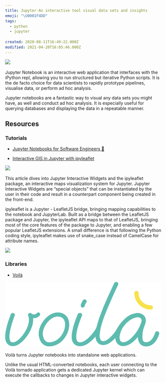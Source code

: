 ```yaml
---
title: Jupyter-An interactive tool visual data sets and insights
emoji: "\U0001F4DD"
tags:
  - python
  - jupyter

created: 2020-08-11T16:49:22.000Z
modified: 2021-04-20T16:05:46.000Z
---
```


![](https://miro.medium.com/max/2000/1*R5uM8zw8uhW4-HC4F1v9IA.png)

Jupyter Notebook is an interactive web application that interfaces with the iPython repl, allowing you to run structured but iterative Python scripts. It is the de facto choice for data scientists to rapidly prototype pipelines, visualise data, or perform ad hoc analysis.

Jupyter notebooks are a fantastic way to visual any data sets you might have, as well and conduct ad hoc analysis. It is especially useful for querying databases and displaying the data in a repeatable manner.

## Resources

### Tutorials

- [Jupyter Notebooks for Software Engineers 🚀](https://dev.to/tbutterwith/jupyter-notebooks-for-software-engineers-18m5)

- [Interactive GIS in Jupyter with ipyleaflet](https://blog.jupyter.org/interactive-gis-in-jupyter-with-ipyleaflet-52f9657fa7a)

![](https://miro.medium.com/max/700/1*a8s90I7Kj3DyBjmh_LjAaw.gif)

This article dives into Jupyter Interactive Widgets and the ipyleaflet package, an interactive maps visualization system for Jupyter. Jupyter Interactive Widgets are “special objects” that can be instantiated by the user in their code and result in a counterpart component being created in the front-end.

ipyleaflet is a Jupyter - LeafletJS bridge, bringing mapping capabilities to the notebook and JupyterLab. Built as a bridge between the LeafletJS package and Jupyter, the ipyleaflet API maps to that of LeafletJS, bringing most of the core features of the package to Jupyter, and enabling a few popular LeafletJS extensions. A small difference is that following the Python coding style, ipyleaflet makes use of snake_case instead of CamelCase for attribute names.

![](https://miro.medium.com/max/700/1*02DmPnByfXtPkeYnytNvfA.gif)

### Libraries

- [Voilà](https://github.com/voila-dashboards/voila)

![](https://github.com/voila-dashboards/voila/raw/master/docs/source/voila-logo.svg)

Voilà turns Jupyter notebooks into standalone web applications.

Unlike the usual HTML-converted notebooks, each user connecting to the Voilà tornado application gets a dedicated Jupyter kernel which can execute the callbacks to changes in Jupyter interactive widgets.
